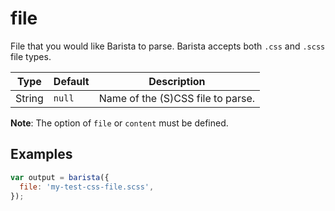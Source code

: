 # file

File that you would like Barista to parse. Barista accepts both `.css` and `.scss` file types.

| Type | Default | Description |
| --- | --- | --- |
| String | `null` | Name of the (S)CSS file to parse. |

**Note**: The option of `file` or `content` must be defined.



## Examples

```js
var output = barista({
  file: 'my-test-css-file.scss',
});
```

